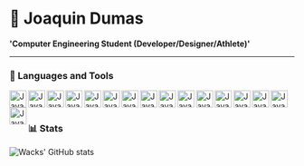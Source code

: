 # 🎱 Joaquin Dumas

**'Computer Engineering Student (Developer/Designer/Athlete)'**







---

### 🧰 Languages and Tools
<img align = "left" alt="Java" width = "30px" style ="padding=right:10px;" src="https://cdn.jsdelivr.net/gh/devicons/devicon@latest/icons/java/java-original.svg"/>
<img align = "left" alt="Java" width = "30px" style ="padding=right:10px;" src="https://cdn.jsdelivr.net/gh/devicons/devicon@latest/icons/cplusplus/cplusplus-plain.svg" />
<img align = "left" alt="Java" width = "30px" style ="padding=right:10px;" src="https://cdn.jsdelivr.net/gh/devicons/devicon@latest/icons/python/python-plain.svg" />
<img align = "left" alt="Java" width = "30px" style ="padding=right:10px;" src="https://cdn.jsdelivr.net/gh/devicons/devicon@latest/icons/php/php-original.svg" />
<img align = "left" alt="Java" width = "30px" style ="padding=right:10px;" src="https://cdn.jsdelivr.net/gh/devicons/devicon@latest/icons/typescript/typescript-plain.svg" />
<img align = "left" alt="Java" width = "30px" style ="padding=right:10px;" src="https://cdn.jsdelivr.net/gh/devicons/devicon@latest/icons/microsoftsqlserver/microsoftsqlserver-plain.svg" />
<img align = "left" alt="Java" width = "30px" style ="padding=right:10px;" src="https://cdn.jsdelivr.net/gh/devicons/devicon@latest/icons/opencv/opencv-original.svg" />
<img align = "left" alt="Java" width = "30px" style ="padding=right:10px;" src="https://cdn.jsdelivr.net/gh/devicons/devicon@latest/icons/html5/html5-plain.svg" />
<img align = "left" alt="Java" width = "30px" style ="padding=right:10px;" src="https://cdn.jsdelivr.net/gh/devicons/devicon@latest/icons/css3/css3-plain.svg" />
<img align = "left" alt="Java" width = "30px" style ="padding=right:10px;" src="https://cdn.jsdelivr.net/gh/devicons/devicon@latest/icons/javascript/javascript-original.svg" />
<img align = "left" alt="Java" width = "30px" style ="padding=right:10px;" src="https://cdn.jsdelivr.net/gh/devicons/devicon@latest/icons/react/react-original.svg" />
<img align = "left" alt="Java" width = "30px" style ="padding=right:10px;" src="https://cdn.jsdelivr.net/gh/devicons/devicon@latest/icons/nodejs/nodejs-plain.svg" />
<img align = "left" alt="Java" width = "30px" style ="padding=right:10px;" src="https://cdn.jsdelivr.net/gh/devicons/devicon@latest/icons/flutter/flutter-plain.svg" />
<img align = "left" alt="Java" width = "30px" style ="padding=right:10px;" src="https://cdn.jsdelivr.net/gh/devicons/devicon@latest/icons/figma/figma-original.svg" />
<img align = "left" alt="Java" width = "30px" style ="padding=right:10px;" src="https://cdn.jsdelivr.net/gh/devicons/devicon@latest/icons/photoshop/photoshop-plain.svg" />
<img align = "left" alt="Java" width = "30px" style ="padding=right:10px;" src="https://cdn.jsdelivr.net/gh/devicons/devicon@latest/icons/premierepro/premierepro-plain.svg" />
<br />

#

### 📊 Stats

![Wacks' GitHub stats](https://github-readme-stats.vercel.app/api?username=joaquindumas&show_icons=true&theme=gruvbox)
